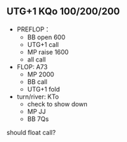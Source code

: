 ## UTG+1 KQo 100/200/200
* PREFLOP：
  * BB open 600
  * UTG+1 call
  * MP raise 1600
  * all call
* FLOP: A73
  * MP 2000
  * BB call
  * UTG+1 fold
* turn/river: KTo
  * check to show down
  * MP JJ
  * BB 7Qs

should float call?
